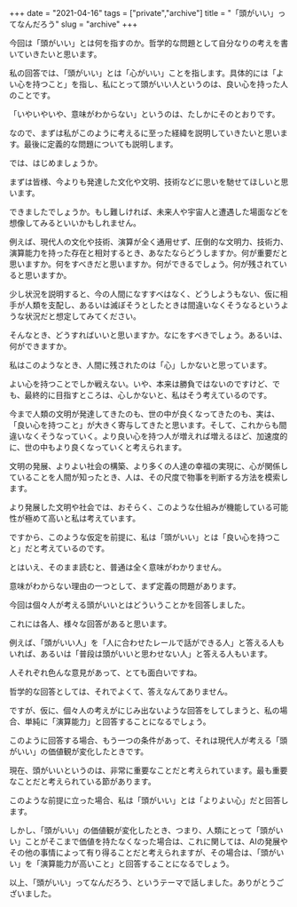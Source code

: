 +++
date = "2021-04-16"
tags = ["private","archive"]
title = "「頭がいい」ってなんだろう"
slug = "archive"
+++

今回は「頭がいい」とは何を指すのか。哲学的な問題として自分なりの考えを書いていきたいと思います。

私の回答では、「頭がいい」とは「心がいい」ことを指します。具体的には「よい心を持つこと」を指し、私にとって頭がいい人というのは、良い心を持った人のことです。

「いやいやいや、意味がわからない」というのは、たしかにそのとおりです。

なので、まずは私がこのように考えるに至った経緯を説明していきたいと思います。最後に定義的な問題についても説明します。

では、はじめましょうか。

まずは皆様、今よりも発達した文化や文明、技術などに思いを馳せてほしいと思います。

できましたでしょうか。もし難しければ、未来人や宇宙人と遭遇した場面などを想像してみるといいかもしれません。

例えば、現代人の文化や技術、演算が全く通用せず、圧倒的な文明力、技術力、演算能力を持った存在と相対するとき、あなたならどうしますか。何が重要だと思いますか。何をすべきだと思いますか。何ができるでしょう。何が残されていると思いますか。

少し状況を説明すると、今の人間になすすべはなく、どうしようもない、仮に相手が人類を支配し、あるいは滅ぼそうとしたときは間違いなくそうなるというような状況だと想定してみてください。

そんなとき、どうすればいいと思いますか。なにをすべきでしょう。あるいは、何ができますか。

私はこのようなとき、人間に残されたのは「心」しかないと思っています。

よい心を持つことでしか戦えない。いや、本来は勝負ではないのですけど、でも、最終的に目指すところは、心しかないと、私はそう考えているのです。

今まで人類の文明が発達してきたのも、世の中が良くなってきたのも、実は、「良い心を持つこと」が大きく寄与してきたと思います。そして、これからも間違いなくそうなっていく。より良い心を持つ人が増えれば増えるほど、加速度的に、世の中もより良くなっていくと考えられます。

文明の発展、よりよい社会の構築、より多くの人達の幸福の実現に、心が関係していることを人間が知ったとき、人は、その尺度で物事を判断する方法を模索します。

より発展した文明や社会では、おそらく、このような仕組みが機能している可能性が極めて高いと私は考えています。

ですから、このような仮定を前提に、私は「頭がいい」とは「良い心を持つこと」だと考えているのです。

とはいえ、そのまま読むと、普通は全く意味がわかりません。

意味がわからない理由の一つとして、まず定義の問題があります。

今回は個々人が考える頭がいいとはどういうことかを回答しました。

これには各人、様々な回答があると思います。

例えば、「頭がいい人」を「人に合わせたレールで話ができる人」と答える人もいれば、あるいは「普段は頭がいいと思わせない人」と答える人もいます。

人それぞれ色んな意見があって、とても面白いですね。

哲学的な回答としては、それでよくて、答えなんてありません。

ですが、仮に、個々人の考えがにじみ出ないような回答をしてしまうと、私の場合、単純に「演算能力」と回答することになるでしょう。

このように回答する場合、もう一つの条件があって、それは現代人が考える「頭がいい」の価値観が変化したときです。

現在、頭がいいというのは、非常に重要なことだと考えられています。最も重要なことだと考えられている節があります。

このような前提に立った場合、私は「頭がいい」とは「よりよい心」だと回答します。

しかし、「頭がいい」の価値観が変化したとき、つまり、人類にとって「頭がいい」ことがそこまで価値を持たなくなった場合は、これに関しては、AIの発展やその他の事情によって有り得ることだと考えられますが、その場合は、「頭がいい」を「演算能力が高いこと」と回答することになるでしょう。

以上、「頭がいい」ってなんだろう、というテーマで話しました。ありがとうございました。

